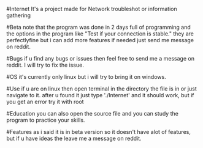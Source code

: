 #Internet
It's a project made for Network troubleshot or information gathering

#Beta
note that the program was done in 2 days full of programming and the options in the program like "Test if your connection is stable." they are perfectlyfine but i can add more features if needed just send me message on reddit.

#Bugs
if u find any bugs or issues then feel free to send me a message on reddit. I will try to fix the issue.

#OS
it's currently only linux but i will try to bring it on windows.

#Use
if u are on linux then open terminal in the directory the file is in or just navigate to it. after u found it just type './Internet' and it should work, but if you get an error try it with root

#Education
you can also open the source file and you can study the program to practice your skills.

#Features
as i said it is in beta version so it doesn't have alot of features, but if u have ideas the leave me a message on reddit.
